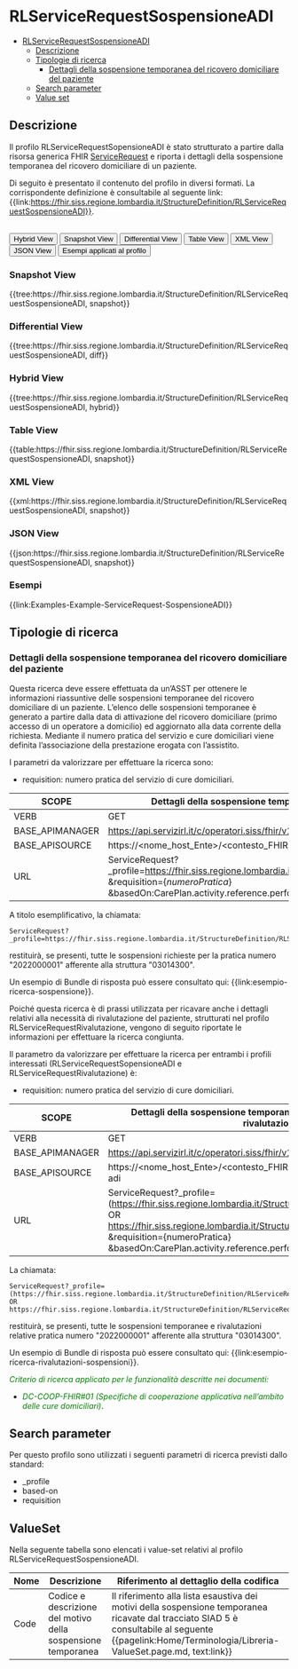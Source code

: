 # RLServiceRequestSospensioneADI

- [RLServiceRequestSospensioneADI](#rlservicerequestsospensioneadi)
  - [Descrizione](#descrizione)
  - [Tipologie di ricerca](#tipologie-di-ricerca)
    - [Dettagli della sospensione temporanea del ricovero domiciliare del paziente](#dettagli-della-sospensione-temporanea-del-ricovero-domiciliare-del-paziente)
  - [Search parameter](#search-parameter)
  - [Value set](#value-set)


## Descrizione
Il profilo RLServiceRequestSopensioneADI è stato strutturato a partire dalla risorsa generica FHIR [ServiceRequest](http://hl7.org/fhir/R4/servicerequest.html) e riporta i dettagli della sospensione temporanea del ricovero domiciliare di un paziente.

Di seguito è presentato il contenuto del profilo in diversi formati. La corrispondente definizione è consultabile al seguente link: {{link:https://fhir.siss.regione.lombardia.it/StructureDefinition/RLServiceRequestSospensioneADI}}.

<br>
<div class="tab">
  <button class="tablinks active" onclick="openTab(event, 'Hybrid View')">Hybrid View</button>
  <button class="tablinks" onclick="openTab(event, 'Snapshot View')">Snapshot View</button>
  <button class="tablinks" onclick="openTab(event, 'Differential View')">Differential View</button>
  <button class="tablinks" onclick="openTab(event, 'Table View')">Table View</button>
  <button class="tablinks" onclick="openTab(event, 'XML View')">XML View</button>
  <button class="tablinks" onclick="openTab(event, 'JSON View')">JSON View</button>
  <button class="tablinks" onclick="openTab(event, 'Esempi')">Esempi applicati al profilo</button>
</div>

<div id="Snapshot View" class="tabcontent">
  <h3>Snapshot View</h3>
{{tree:https://fhir.siss.regione.lombardia.it/StructureDefinition/RLServiceRequestSospensioneADI, snapshot}}
</div>

<div id="Differential View" class="tabcontent">
  <h3>Differential View</h3>
{{tree:https://fhir.siss.regione.lombardia.it/StructureDefinition/RLServiceRequestSospensioneADI, diff}}
</div>

<div id="Hybrid View" class="tabcontent"  style="display:block">
  <h3>Hybrid View</h3>
{{tree:https://fhir.siss.regione.lombardia.it/StructureDefinition/RLServiceRequestSospensioneADI, hybrid}}
</div>

<div id="Table View" class="tabcontent">
  <h3>Table View</h3>
{{table:https://fhir.siss.regione.lombardia.it/StructureDefinition/RLServiceRequestSospensioneADI, snapshot}}
</div>

<div id="XML View" class="tabcontent">
  <h3>XML View</h3>
{{xml:https://fhir.siss.regione.lombardia.it/StructureDefinition/RLServiceRequestSospensioneADI, snapshot}}
</div>

<div id="JSON View" class="tabcontent">
  <h3>JSON View</h3>
{{json:https://fhir.siss.regione.lombardia.it/StructureDefinition/RLServiceRequestSospensioneADI, snapshot}}
</div>

<div id="Esempi" class="tabcontent">
  <h3>Esempi</h3>
{{link:Examples-Example-ServiceRequest-SospensioneADI}}
</div>

<!-- ===================================================FINE SEZIONE=================================================== -->

## Tipologie di ricerca

### Dettagli della sospensione temporanea del ricovero domiciliare del paziente 

Questa ricerca deve essere effettuata da un’ASST per ottenere le informazioni riassuntive delle sospensioni temporanee del ricovero domiciliare di un paziente. L’elenco delle sospensioni temporanee è generato a partire dalla data di attivazione del ricovero domiciliare (primo accesso di un operatore a domicilio) ed aggiornato alla data corrente della richiesta. Mediante il numero pratica del servizio e cure domiciliari viene definita l’associazione della prestazione erogata con l’assistito.  

I parametri da valorizzare per effettuare la ricerca sono:
-	requisition: numero pratica del servizio di cure domiciliari.

| SCOPE | Dettagli della sospensione temporanea del ricovero domiciliare del paziente |
|---|---|
| VERB | GET |
| BASE_APIMANAGER | https://api.servizirl.it/c/operatori.siss/fhir/v1.0.0/npri |
| BASE_APISOURCE | https://\<nome_host_Ente\>/\<contesto_FHIR\>/\<codiceCudesL1\>/\<versione\>/erogazione-adi |
| URL | ServiceRequest?_profile=https://fhir.siss.regione.lombardia.it/StructureDefinition/RLServiceRequestSospensioneADI<br>&requisition=\{_numeroPratica_\}<br>&basedOn:CarePlan.activity.reference.performer.identifier=\{_codiceLivello2_\} |

A titolo esemplificativo, la chiamata: 
  
    ServiceRequest?_profile=https://fhir.siss.regione.lombardia.it/StructureDefinition/RLServiceRequestSospensioneADI&requisition=2022000001&basedOn:CarePlan.activity.reference.performer.identifier=03014300

restituirà, se presenti, tutte le sospensioni richieste per la pratica numero "2022000001" afferente alla struttura "03014300".

Un esempio di Bundle di risposta può essere consultato qui: {{link:esempio-ricerca-sospensione}}.

Poiché questa ricerca è di prassi utilizzata per ricavare anche i dettagli relativi alla necessità di rivalutazione del paziente, strutturati nel profilo RLServiceRequestRivalutazione, vengono di seguito riportate le informazioni per effettuare la ricerca congiunta.

Il parametro da valorizzare per effettuare la ricerca per entrambi i profili interessati (RLServiceRequestSopensioneADI e RLServiceRequestRivalutazione) è:
-	requisition: numero pratica del servizio di cure domiciliari.

| SCOPE | Dettagli della sospensione temporanea del ricovero domiciliare e necessità di rivalutazione del paziente |
|---|---|
| VERB | GET |
| BASE_APIMANAGER | https://api.servizirl.it/c/operatori.siss/fhir/v1.0.0/npri |
| BASE_APISOURCE | https://\<nome_host_Ente\>/\<contesto_FHIR\>/\<codiceCudesL1\>/\<versione\>/erogazione-adi |
| URL | ServiceRequest?_profile=(https://fhir.siss.regione.lombardia.it/StructureDefinition/RLServiceRequestRivalutazione OR https://fhir.siss.regione.lombardia.it/StructureDefinition/RLServiceRequestSospensioneADI)<br>&requisition=\{numeroPratica\}<br>&basedOn:CarePlan.activity.reference.performer.identifier=\{codiceLivello2\} |

La chiamata:
  
    ServiceRequest?_profile=(https://fhir.siss.regione.lombardia.it/StructureDefinition/RLServiceRequestSospensioneADI OR https://fhir.siss.regione.lombardia.it/StructureDefinition/RLServiceRequestRivalutazione)&requisition=2022000001&basedOn:CarePlan.activity.reference.performer.identifier=03014300

restituirà, se presenti, tutte le sospensioni temporanee e rivalutazioni relative pratica numero "2022000001" afferente alla struttura "03014300".

Un esempio di Bundle di risposta può essere consultato qui: {{link:esempio-ricerca-rivalutazioni-sospensioni}}.

<em><font style="color:green">
_Criterio di ricerca applicato per le funzionalità descritte nei documenti:_
- _DC-COOP-FHIR#01 (Specifiche di cooperazione applicativa nell’ambito delle cure domiciliari)_</font></em>.
<!-- ===================================================FINE SEZIONE=================================================== -->

## Search parameter
Per questo profilo sono utilizzati i seguenti parametri di ricerca previsti dallo standard: 
- _profile
- based-on
- requisition

<!-- ===================================================FINE SEZIONE=================================================== -->

## ValueSet

Nella seguente tabella sono elencati i value-set relativi al profilo RLServiceRequestSospensioneADI.

| Nome | Descrizione | Riferimento al dettaglio della codifica |
|---|---|---|
| Code | Codice e descrizione del motivo della sospensione temporanea | Il riferimento alla lista esaustiva dei motivi della sospensione temporanea ricavate dal tracciato SIAD 5 è consultabile al seguente {{pagelink:Home/Terminologia/Libreria-ValueSet.page.md, text:link}} |